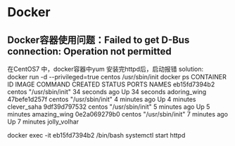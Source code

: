 # Docker
## Docker容器使用问题：Failed to get D-Bus connection: Operation not permitted  
在CentOS7 中，docker容器中yum 安装完httpd后，启动报错
solution:  
docker run -d --privileged=true centos /usr/sbin/init
docker ps
CONTAINER ID        IMAGE               COMMAND             CREATED             STATUS              PORTS               NAMES
eb15fd7394b2        centos              "/usr/sbin/init"    34 seconds ago      Up 34 seconds                           adoring_wing
47befe1d257f        centos              "/usr/sbin/init"    4 minutes ago       Up 4 minutes                            clever_saha
9df39d797532        centos              "/usr/sbin/init"    5 minutes ago       Up 5 minutes                            amazing_wing
0e2a069279b0        centos              "/usr/sbin/init"    7 minutes ago       Up 7 minutes                            jolly_volhar

docker exec -it eb15fd7394b2 /bin/bash
systemctl start httpd
